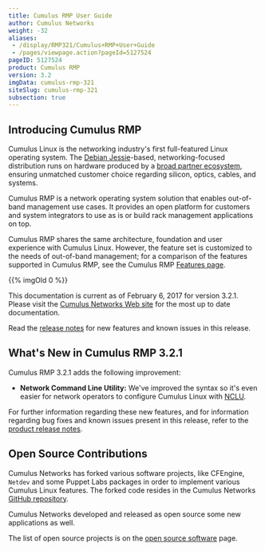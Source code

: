 ```yaml
---
title: Cumulus RMP User Guide
author: Cumulus Networks
weight: -32
aliases:
 - /display/RMP321/Cumulus+RMP+User+Guide
 - /pages/viewpage.action?pageId=5127524
pageID: 5127524
product: Cumulus RMP
version: 3.2
imgData: cumulus-rmp-321
siteSlug: cumulus-rmp-321
subsection: true
---
```

## Introducing Cumulus RMP</span>

Cumulus Linux is the networking industry's first full-featured Linux
operating system. The [Debian
Jessie](https://www.debian.org/releases/jessie/)-based,
networking-focused distribution runs on hardware produced by a [broad
partner ecosystem](http://cumulusnetworks.com/hcl/), ensuring unmatched
customer choice regarding silicon, optics, cables, and systems.

Cumulus RMP is a network operating system solution that enables
out-of-band management use cases. It provides an open platform for
customers and system integrators to use as is or build rack management
applications on top.

Cumulus RMP shares the same architecture, foundation and user experience
with Cumulus Linux. However, the feature set is customized to the needs
of out-of-band management; for a comparison of the features supported in
Cumulus RMP, see the Cumulus RMP [Features
page](https://cumulusnetworks.com/cumulus-rmp/features/).

{{% imgOld 0 %}}

This documentation is current as of February 6, 2017 for version 3.2.1.
Please visit the [Cumulus Networks Web
site](http://docs.cumulusnetworks.com) for the most up to date
documentation.

Read the [release
notes](https://support.cumulusnetworks.com/hc/en-us/articles/115000312627)
for new features and known issues in this release.

## What's New in Cumulus RMP 3.2.1</span>

Cumulus RMP 3.2.1 adds the following improvement:

  - **Network Command Line Utility:** We've improved the syntax so it's
    even easier for network operators to configure Cumulus Linux with
    [NCLU](/version/cumulus-rmp-321/System-Configuration/Network-Command-Line-Utility).

For further information regarding these new features, and for
information regarding bug fixes and known issues present in this
release, refer to the [product release
notes](https://support.cumulusnetworks.com/hc/en-us/articles/115002541467).

## Open Source Contributions</span>

Cumulus Networks has forked various software projects, like CFEngine,
`Netdev` and some Puppet Labs packages in order to implement various
Cumulus Linux features. The forked code resides in the Cumulus Networks
[GitHub repository](https://github.com/CumulusNetworks).

Cumulus Networks developed and released as open source some new
applications as well.

The list of open source projects is on the [open source
software](http://oss.cumulusnetworks.com/) page.

